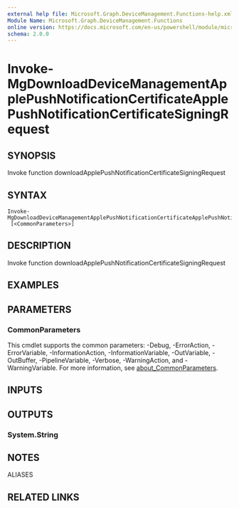 ```yaml
---
external help file: Microsoft.Graph.DeviceManagement.Functions-help.xml
Module Name: Microsoft.Graph.DeviceManagement.Functions
online version: https://docs.microsoft.com/en-us/powershell/module/microsoft.graph.devicemanagement.functions/invoke-mgdownloaddevicemanagementapplepushnotificationcertificateapplepushnotificationcertificatesigningrequest
schema: 2.0.0
---
```


# Invoke-MgDownloadDeviceManagementApplePushNotificationCertificateApplePushNotificationCertificateSigningRequest

## SYNOPSIS
Invoke function downloadApplePushNotificationCertificateSigningRequest

## SYNTAX

```
Invoke-MgDownloadDeviceManagementApplePushNotificationCertificateApplePushNotificationCertificateSigningRequest
 [<CommonParameters>]
```

## DESCRIPTION
Invoke function downloadApplePushNotificationCertificateSigningRequest

## EXAMPLES

## PARAMETERS

### CommonParameters
This cmdlet supports the common parameters: -Debug, -ErrorAction, -ErrorVariable, -InformationAction, -InformationVariable, -OutVariable, -OutBuffer, -PipelineVariable, -Verbose, -WarningAction, and -WarningVariable. For more information, see [about_CommonParameters](http://go.microsoft.com/fwlink/?LinkID=113216).

## INPUTS

## OUTPUTS

### System.String

## NOTES

ALIASES

## RELATED LINKS
